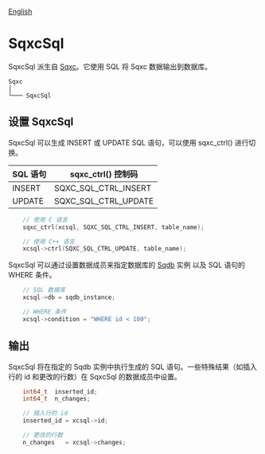 [English](SqxcSql.md)

# SqxcSql

SqxcSql 派生自 [Sqxc](Sqxc.cn.md)。它使用 SQL 将 Sqxc 数据输出到数据库。

	Sqxc
	│
	└─── SqxcSql

## 设置 SqxcSql

SqxcSql 可以生成 INSERT 或 UPDATE SQL 语句，可以使用 sqxc_ctrl() 进行切换。

| SQL 语句      | sqxc_ctrl() 控制码        |
| ------------- | ------------------------- |
| INSERT        | SQXC_SQL_CTRL_INSERT      |
| UPDATE        | SQXC_SQL_CTRL_UPDATE      |

```c++
    // 使用 C 语言
	sqxc_ctrl(xcsql, SQXC_SQL_CTRL_INSERT, table_name);

    // 使用 C++ 语言
    xcsql->ctrl(SQXC_SQL_CTRL_UPDATE, table_name);
```

SqxcSql 可以通过设置数据成员来指定数据库的 [Sqdb](Sqdb.cn.md) 实例 以及 SQL 语句的 WHERE 条件。

```c
    // SQL 数据库
    xcsql->db = sqdb_instance;

    // WHERE 条件
    xcsql->condition = "WHERE id < 100";
```

## 输出

SqxcSql 将在指定的 Sqdb 实例中执行生成的 SQL 语句。一些特殊结果（如插入行的 id 和更改的行数）在 SqxcSql 的数据成员中设置。

```c
    int64_t  inserted_id;
    int64_t  n_changes;

    // 插入行的 id
	inserted_id = xcsql->id;

    // 更改的行数
	n_changes   = xcsql->changes;
```
